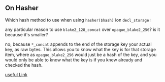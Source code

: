## On Hasher

Which hash method to use when using `hasher($hash)` ion `decl_storage!`

any particular reason to use `blake2_128_concat` over `opaque_blake2_256`? is it because it's smaller?

no, because `*_concat` appends to the end of the storage key your actual key, as raw bytes. This allows you to know what the key is for that storage item, where as `opaque_blake2_256` would just be a hash of the key, and you would only be able to know what the key is if you knew already and checked the hash.

[useful Link](https://github.com/paritytech/substrate/blob/c34e0641abe52249866b62fdb0c2aeed41903be4/frame/support/procedural/src/lib.rs#L73)
